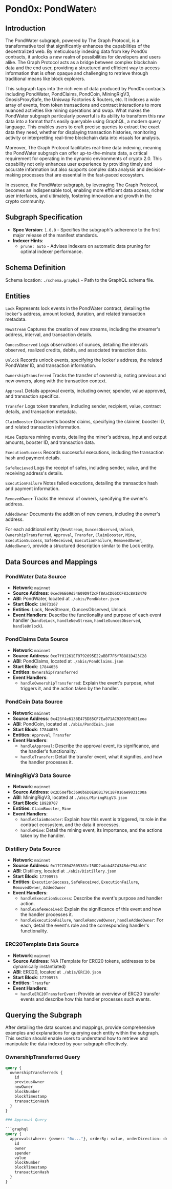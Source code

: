 # Pond0x: PondWater💧

## Introduction

The PondWater subgraph, powered by The Graph Protocol, is a transformative tool that significantly enhances the capabilities of the decentralized web. By meticulously indexing data from key Pond0x contracts, it unlocks a new realm of possibilities for developers and users alike. The Graph Protocol acts as a bridge between complex blockchain data and the end user, providing a structured and efficient way to access information that is often opaque and challenging to retrieve through traditional means like block explorers.

This subgraph taps into the rich vein of data produced by Pond0x contracts including PondWater, PondClaims, PondCoin, MiningRigV3, GnosisProxySafe, the Uniswap Factories & Routers, etc. It indexes a wide array of events, from token transactions and contract interactions to more nuanced activities like mining operations and swap. What makes the PondWater subgraph particularly powerful is its ability to transform this raw data into a format that's easily queryable using GraphQL, a modern query language. This enables users to craft precise queries to extract the exact data they need, whether for displaying transaction histories, monitoring activity or interpretting real-time blockchain data into visuals for analysis.

Moreover, The Graph Protocol facilitates real-time data indexing, meaning the PondWater subgraph can offer up-to-the-minute data, a critical requirement for operating in the dynamic environments of crypto 2.0. This capability not only enhances user experience by providing timely and accurate information but also supports complex data analysis and decision-making processes that are essential in the fast-paced ecosystem.

In essence, the PondWater subgraph, by leveraging The Graph Protocol, becomes an indispensable tool, enabling more efficient data access, richer user interfaces, and ultimately, fostering innovation and growth in the crypto community.

## Subgraph Specification

- **Spec Version**: `1.0.0` - Specifies the subgraph's adherence to the first major release of the manifest standards.
- **Indexer Hints**:
  - `prune: auto` - Advises indexers on automatic data pruning for optimal indexer performance.

## Schema Definition

Schema location: `./schema.graphql` - Path to the GraphQL schema file.

## Entities

`Lock`
Represents lock events in the PondWater contract, detailing the locker's address, amount locked, duration, and related transaction metadata.

`NewStream`
Captures the creation of new streams, including the streamer's address, interval, and transaction details.

`OuncesObserved`
Logs observations of ounces, detailing the intervals observed, realized credits, debits, and associated transaction data.

`Unlock`
Records unlock events, specifying the locker's address, the related PondWater ID, and transaction information.

`OwnershipTransferred`
Tracks the transfer of ownership, noting previous and new owners, along with the transaction context.

`Approval`
Details approval events, including owner, spender, value approved, and transaction specifics.

`Transfer`
Logs token transfers, including sender, recipient, value, contract details, and transaction metadata.

`ClaimBooster`
Documents booster claims, specifying the claimer, booster ID, and related transaction information.

`Mine`
Captures mining events, detailing the miner's address, input and output amounts, booster ID, and transaction data.

`ExecutionSuccess`
Records successful executions, including the transaction hash and payment details.

`SafeRecieved`
Logs the receipt of safes, including sender, value, and the receiving address's details.

`ExecutionFailure`
Notes failed executions, detailing the transaction hash and payment information.

`RemovedOwner`
Tracks the removal of owners, specifying the owner's address.

`AddedOwner`
Documents the addition of new owners, including the owner's address.


For each additional entity (`NewStream`, `OuncesObserved`, `Unlock`, `OwnershipTransferred`, `Approval`, `Transfer`, `ClaimBooster`, `Mine`, `ExecutionSuccess`, `SafeReceived`, `ExecutionFailure`, `RemovedOwner`, `AddedOwner`), provide a structured description similar to the Lock entity.

## Data Sources and Mappings

### PondWater Data Source

- **Network**: `mainnet`
- **Source Address**: `0xed96E69d54609D9f2cFf8AaCD66CCF83c8A1B470`
- **ABI**: PondWater, located at `./abis/PondWater.json`
- **Start Block**: `19073167`
- **Entities**: Lock, NewStream, OuncesObserved, Unlock
- **Event Handlers**: Describe the functionality and purpose of each event handler (`handleLock`, `handleNewStream`, `handleOuncesObserved`, `handleUnlock`).

### PondClaims Data Source

- **Network**: `mainnet`
- **Source Address**: `0xe7f01261EF9792095E22aBBF7F6f7B881D423C28`
- **ABI**: PondClaims, located at `./abis/PondClaims.json`
- **Start Block**: `17844056`
- **Entities**: `OwnershipTransferred`
- **Event Handlers**: 
  - `handleOwnershipTransferred`: Explain the event's purpose, what triggers it, and the action taken by the handler.

### PondCoin Data Source

- **Network**: `mainnet`
- **Source Address**: `0x423f4e6138E475D85CF7Ea071AC92097Ed631eea`
- **ABI**: PondCoin, located at `./abis/PondCoin.json`
- **Start Block**: `17844056`
- **Entities**: `Approval`, `Transfer`
- **Event Handlers**: 
  - `handleApproval`: Describe the approval event, its significance, and the handler's functionality.
  - `handleTransfer`: Detail the transfer event, what it signifies, and how the handler processes it.

### MiningRigV3 Data Source

- **Network**: `mainnet`
- **Source Address**: `0x2D50efbc3690b6D0Ea0B179C18F016ae9031c00a`
- **ABI**: MiningRigV3, located at `./abis/MiningRigV3.json`
- **Start Block**: `18928707`
- **Entities**: `ClaimBooster`, `Mine`
- **Event Handlers**: 
  - `handleClaimBooster`: Explain how this event is triggered, its role in the contract ecosystem, and the data it processes.
  - `handleMine`: Detail the mining event, its importance, and the actions taken by the handler.

### Distillery Data Source

- **Network**: `mainnet`
- **Source Address**: `0x17CC6042605381c158D2adab487434Bde79Aa61C`
- **ABI**: Distillery, located at `./abis/Distillery.json`
- **Start Block**: `17790975`
- **Entities**: `ExecutionSuccess`, `SafeReceived`, `ExecutionFailure`, `RemovedOwner`, `AddedOwner`
- **Event Handlers**: 
  - `handleExecutionSuccess`: Describe the event's purpose and handler action.
  - `handleSafeReceived`: Explain the significance of this event and how the handler processes it.
  - `handleExecutionFailure`, `handleRemovedOwner`, `handleAddedOwner`: For each, detail the event's role and the corresponding handler's functionality.

### ERC20Template Data Source

- **Network**: `mainnet`
- **Source Address**: N/A (Template for ERC20 tokens, addresses to be dynamically instantiated)
- **ABI**: ERC20, located at `./abis/ERC20.json`
- **Start Block**: `17790975`
- **Entities**: `Transfer`
- **Event Handlers**: 
  - `handleERC20TransferEvent`: Provide an overview of ERC20 transfer events and describe how this handler processes such events.

## Querying the Subgraph

After detailing the data sources and mappings, provide comprehensive examples and explanations for querying each entity within the subgraph. This section should enable users to understand how to retrieve and manipulate the data indexed by your subgraph effectively.

### OwnershipTransferred Query

```graphql
query {
  ownershipTransferreds {
    id
    previousOwner
    newOwner
    blockNumber
    blockTimestamp
    transactionHash
  }
}

### Approval Query

```graphql
query {
  approvals(where: {owner: "0x..."}, orderBy: value, orderDirection: desc) {
    id
    owner
    spender
    value
    blockNumber
    blockTimestamp
    transactionHash
  }
}


